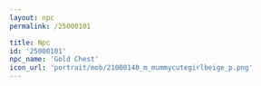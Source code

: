 ```yaml
---
layout: npc
permalink: /25000101

title: Npc
id: '25000101'
npc_name: 'Gold Chest'
icon_url: 'portrait/mob/21000140_m_mummycutegirlbeige_p.png'
---
```

